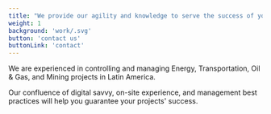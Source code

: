 ```yaml
---
title: "We provide our agility and knowledge to serve the success of your projects."
weight: 1
background: 'work/.svg'
button: 'contact us'
buttonLink: 'contact'
---
```


We are experienced in controlling and managing Energy, Transportation, Oil & Gas, and Mining projects in Latin America.

Our confluence of digital savvy, on-site experience, and management best practices will help you guarantee your projects' success.
